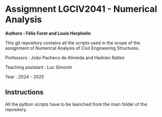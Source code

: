 # Assigmnent LGCIV2041 - Numerical Analysis

**Authors : Félix Foret and Louis Herphelin**

This git repository contains all the scripts used in the scope of the assignment of Numerical Analysis of Civil Engineering Structures.

Professors : João Pacheco de Almeida and Hadrien Rattez

Teaching assistant : Luc Simonin

Year : 2024 - 2025

## Instructions

All the python scripts have to be launched from the main folder of the repository.

